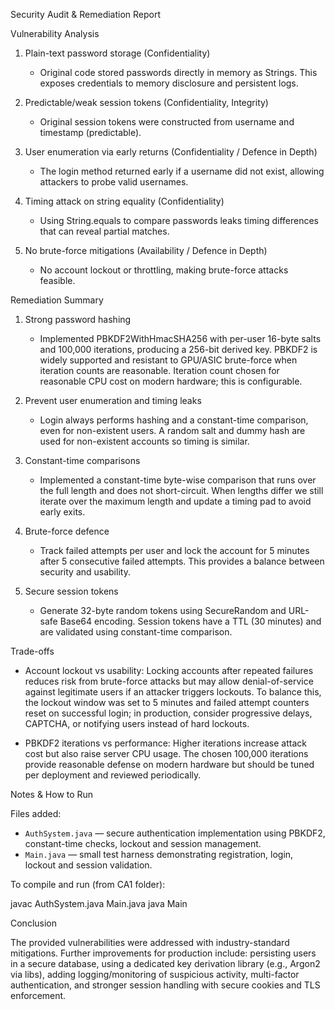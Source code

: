 Security Audit & Remediation Report

Vulnerability Analysis

1. Plain-text password storage (Confidentiality)
   - Original code stored passwords directly in memory as Strings. This exposes credentials to memory disclosure and persistent logs. 

2. Predictable/weak session tokens (Confidentiality, Integrity)
   - Original session tokens were constructed from username and timestamp (predictable).

3. User enumeration via early returns (Confidentiality / Defence in Depth)
   - The login method returned early if a username did not exist, allowing attackers to probe valid usernames.

4. Timing attack on string equality (Confidentiality)
   - Using String.equals to compare passwords leaks timing differences that can reveal partial matches.

5. No brute-force mitigations (Availability / Defence in Depth)
   - No account lockout or throttling, making brute-force attacks feasible.

Remediation Summary

1. Strong password hashing
   - Implemented PBKDF2WithHmacSHA256 with per-user 16-byte salts and 100,000 iterations, producing a 256-bit derived key. PBKDF2 is widely supported and resistant to GPU/ASIC brute-force when iteration counts are reasonable. Iteration count chosen for reasonable CPU cost on modern hardware; this is configurable.

2. Prevent user enumeration and timing leaks
   - Login always performs hashing and a constant-time comparison, even for non-existent users. A random salt and dummy hash are used for non-existent accounts so timing is similar.

3. Constant-time comparisons
   - Implemented a constant-time byte-wise comparison that runs over the full length and does not short-circuit. When lengths differ we still iterate over the maximum length and update a timing pad to avoid early exits.

4. Brute-force defence
   - Track failed attempts per user and lock the account for 5 minutes after 5 consecutive failed attempts. This provides a balance between security and usability.

5. Secure session tokens
   - Generate 32-byte random tokens using SecureRandom and URL-safe Base64 encoding. Session tokens have a TTL (30 minutes) and are validated using constant-time comparison.

Trade-offs

- Account lockout vs usability: Locking accounts after repeated failures reduces risk from brute-force attacks but may allow denial-of-service against legitimate users if an attacker triggers lockouts. To balance this, the lockout window was set to 5 minutes and failed attempt counters reset on successful login; in production, consider progressive delays, CAPTCHA, or notifying users instead of hard lockouts.

- PBKDF2 iterations vs performance: Higher iterations increase attack cost but also raise server CPU usage. The chosen 100,000 iterations provide reasonable defense on modern hardware but should be tuned per deployment and reviewed periodically.

Notes & How to Run

Files added:
- `AuthSystem.java` — secure authentication implementation using PBKDF2, constant-time checks, lockout and session management.
- `Main.java` — small test harness demonstrating registration, login, lockout and session validation.

To compile and run (from CA1 folder):

javac AuthSystem.java Main.java
java Main

Conclusion

The provided vulnerabilities were addressed with industry-standard mitigations. Further improvements for production include: persisting users in a secure database, using a dedicated key derivation library (e.g., Argon2 via libs), adding logging/monitoring of suspicious activity, multi-factor authentication, and stronger session handling with secure cookies and TLS enforcement.
